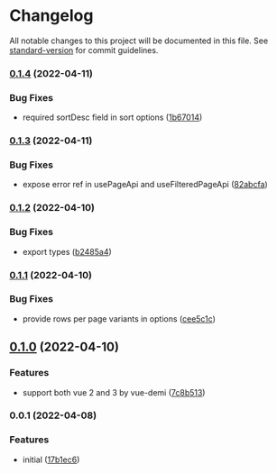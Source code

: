 # Changelog

All notable changes to this project will be documented in this file. See [standard-version](https://github.com/conventional-changelog/standard-version) for commit guidelines.

### [0.1.4](https://github.com/Djaler/vue-use-read-api/compare/v0.1.3...v0.1.4) (2022-04-11)


### Bug Fixes

* required sortDesc field in sort options ([1b67014](https://github.com/Djaler/vue-use-read-api/commit/1b670142e0b31e8b0957e594ae9c841ffacb7d36))

### [0.1.3](https://github.com/Djaler/vue-use-read-api/compare/v0.1.2...v0.1.3) (2022-04-11)


### Bug Fixes

* expose error ref in usePageApi and useFilteredPageApi ([82abcfa](https://github.com/Djaler/vue-use-read-api/commit/82abcfa40e962ae5854080f7615de68e4cc1542a))

### [0.1.2](https://github.com/Djaler/vue-use-read-api/compare/v0.1.1...v0.1.2) (2022-04-10)


### Bug Fixes

* export types ([b2485a4](https://github.com/Djaler/vue-use-read-api/commit/b2485a4e3f7520da7cd79403831eb6da8d356d3f))

### [0.1.1](https://github.com/Djaler/vue-use-read-api/compare/v0.1.0...v0.1.1) (2022-04-10)


### Bug Fixes

* provide rows per page variants in options ([cee5c1c](https://github.com/Djaler/vue-use-read-api/commit/cee5c1c1ad006a84b6c06afec2e6bcd085c5ce05))

## [0.1.0](https://github.com/Djaler/vue-use-read-api/compare/v0.0.1...v0.1.0) (2022-04-10)


### Features

* support both vue 2 and 3 by vue-demi ([7c8b513](https://github.com/Djaler/vue-use-read-api/commit/7c8b5139065b368136bbcaefa1034f2d26f332a8))

### 0.0.1 (2022-04-08)


### Features

* initial ([17b1ec6](https://github.com/Djaler/vue-use-read-api/commit/17b1ec6f9a39f1ffa461abe6b1112a5a5054ef04))
